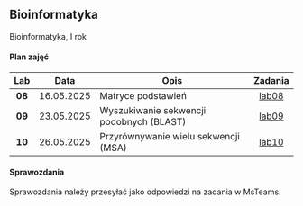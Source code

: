 ## Bioinformatyka

Bioinformatyka, I rok

#### Plan zajęć

| Lab | Data | Opis | Zadania |
| :---: | --- | --- | :---: |
| **08** | 16.05.2025 | Matryce podstawień | [lab08](./labs/lab08.md) |
| **09** | 23.05.2025 | Wyszukiwanie sekwencji podobnych (BLAST) | [lab09](./labs/lab09.md) |
| **10** | 26.05.2025 | Przyrównywanie wielu sekwencji (MSA) | [lab10](./labs/lab10.md) |

#### Sprawozdania

Sprawozdania należy przesyłać jako odpowiedzi na zadania w MsTeams.
